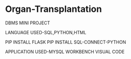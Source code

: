 # Organ-Transplantation
 DBMS MINI PROJECT

 LANGUAGE USED-SQL,PYTHON,HTML

 PIP INSTALL FLASK
 PIP INSTALL SQL-CONNECT-PYTHON

 APPLICATION USED-MYSQL WORKBENCH
                  VISUAL CODE
